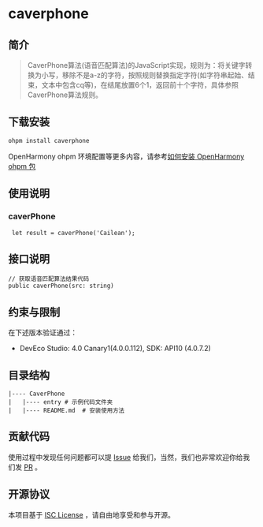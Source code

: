 # caverphone

## 简介

>CaverPhone算法(语音匹配算法)的JavaScript实现，规则为：将关键字转换为小写，移除不是a-z的字符，按照规则替换指定字符(如字符串起始、结束，文本中包含cq等)，在结尾放置6个1，返回前十个字符，具体参照CaverPhone算法规则。

## 下载安装
```shell
ohpm install caverphone 
```

OpenHarmony ohpm 环境配置等更多内容，请参考[如何安装 OpenHarmony ohpm 包](https://gitee.com/openharmony-tpc/docs/blob/master/OpenHarmony_har_usage.md)

## 使用说明

### caverPhone

   ```
    let result = caverPhone('Cailean');
   ```
## 接口说明

   ```
   // 获取语音匹配算法结果代码
   public caverPhone(src: string)
   ```
## 约束与限制

在下述版本验证通过：

- DevEco Studio: 4.0 Canary1(4.0.0.112), SDK: API10 (4.0.7.2)

## 目录结构

````
|---- CaverPhone
|   |---- entry # 示例代码文件夹                
|   |---- README.md  # 安装使用方法
````

## 贡献代码
使用过程中发现任何问题都可以提 [Issue](https://gitee.com/openharmony-tpc/openharmony_tpc_samples/issues) 给我们，当然，我们也非常欢迎你给我们发 [PR](https://gitee.com/openharmony-sig/subsampling-scale-image-view/pulls) 。

## 开源协议
本项目基于 [ISC License](https://gitee.com/openharmony-tpc/openharmony_tpc_samples/blob/master/CaverPhone/LICENSE) ，请自由地享受和参与开源。

  
